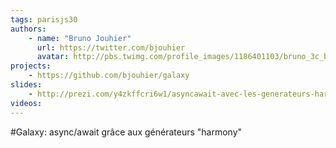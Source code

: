 ```yaml
---
tags: parisjs30
authors:
    - name: "Bruno Jouhier"
      url: https://twitter.com/bjouhier
      avatar: http://pbs.twimg.com/profile_images/1186401103/bruno_3c_bigger.JPG
projects:
    - https://github.com/bjouhier/galaxy
slides:
    - http://prezi.com/y4zkffcri6w1/asyncawait-avec-les-generateurs-harmony/
videos:
---
```

#Galaxy: async/await grâce aux générateurs "harmony"
